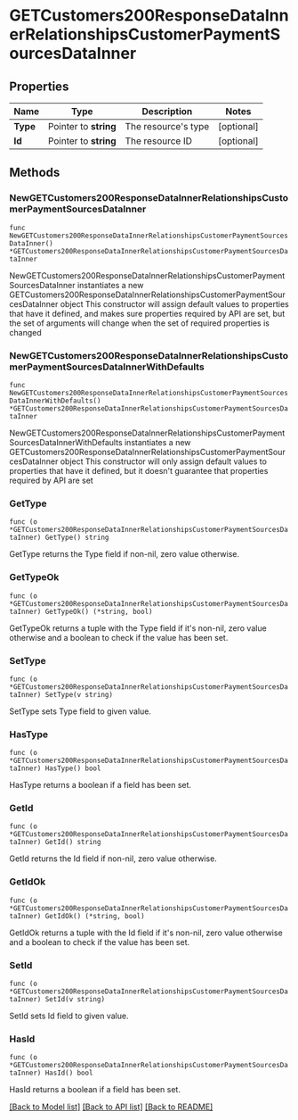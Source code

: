 # GETCustomers200ResponseDataInnerRelationshipsCustomerPaymentSourcesDataInner

## Properties

Name | Type | Description | Notes
------------ | ------------- | ------------- | -------------
**Type** | Pointer to **string** | The resource&#39;s type | [optional] 
**Id** | Pointer to **string** | The resource ID | [optional] 

## Methods

### NewGETCustomers200ResponseDataInnerRelationshipsCustomerPaymentSourcesDataInner

`func NewGETCustomers200ResponseDataInnerRelationshipsCustomerPaymentSourcesDataInner() *GETCustomers200ResponseDataInnerRelationshipsCustomerPaymentSourcesDataInner`

NewGETCustomers200ResponseDataInnerRelationshipsCustomerPaymentSourcesDataInner instantiates a new GETCustomers200ResponseDataInnerRelationshipsCustomerPaymentSourcesDataInner object
This constructor will assign default values to properties that have it defined,
and makes sure properties required by API are set, but the set of arguments
will change when the set of required properties is changed

### NewGETCustomers200ResponseDataInnerRelationshipsCustomerPaymentSourcesDataInnerWithDefaults

`func NewGETCustomers200ResponseDataInnerRelationshipsCustomerPaymentSourcesDataInnerWithDefaults() *GETCustomers200ResponseDataInnerRelationshipsCustomerPaymentSourcesDataInner`

NewGETCustomers200ResponseDataInnerRelationshipsCustomerPaymentSourcesDataInnerWithDefaults instantiates a new GETCustomers200ResponseDataInnerRelationshipsCustomerPaymentSourcesDataInner object
This constructor will only assign default values to properties that have it defined,
but it doesn't guarantee that properties required by API are set

### GetType

`func (o *GETCustomers200ResponseDataInnerRelationshipsCustomerPaymentSourcesDataInner) GetType() string`

GetType returns the Type field if non-nil, zero value otherwise.

### GetTypeOk

`func (o *GETCustomers200ResponseDataInnerRelationshipsCustomerPaymentSourcesDataInner) GetTypeOk() (*string, bool)`

GetTypeOk returns a tuple with the Type field if it's non-nil, zero value otherwise
and a boolean to check if the value has been set.

### SetType

`func (o *GETCustomers200ResponseDataInnerRelationshipsCustomerPaymentSourcesDataInner) SetType(v string)`

SetType sets Type field to given value.

### HasType

`func (o *GETCustomers200ResponseDataInnerRelationshipsCustomerPaymentSourcesDataInner) HasType() bool`

HasType returns a boolean if a field has been set.

### GetId

`func (o *GETCustomers200ResponseDataInnerRelationshipsCustomerPaymentSourcesDataInner) GetId() string`

GetId returns the Id field if non-nil, zero value otherwise.

### GetIdOk

`func (o *GETCustomers200ResponseDataInnerRelationshipsCustomerPaymentSourcesDataInner) GetIdOk() (*string, bool)`

GetIdOk returns a tuple with the Id field if it's non-nil, zero value otherwise
and a boolean to check if the value has been set.

### SetId

`func (o *GETCustomers200ResponseDataInnerRelationshipsCustomerPaymentSourcesDataInner) SetId(v string)`

SetId sets Id field to given value.

### HasId

`func (o *GETCustomers200ResponseDataInnerRelationshipsCustomerPaymentSourcesDataInner) HasId() bool`

HasId returns a boolean if a field has been set.


[[Back to Model list]](../README.md#documentation-for-models) [[Back to API list]](../README.md#documentation-for-api-endpoints) [[Back to README]](../README.md)


